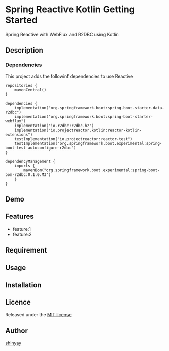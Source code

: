 # Spring Reactive Kotlin Getting Started

Spring Reactive with WebFlux and R2DBC using Kotlin

## Description
### Dependencies
This project adds the followinf dependencies to use Reactive

```
repositories {
	mavenCentral()
}

dependencies {
	implementation("org.springframework.boot:spring-boot-starter-data-r2dbc")
	implementation("org.springframework.boot:spring-boot-starter-webflux")
	implementation("io.r2dbc:r2dbc-h2")
	implementation("io.projectreactor.kotlin:reactor-kotlin-extensions")
	testImplementation("io.projectreactor:reactor-test")
	testImplementation("org.springframework.boot.experimental:spring-boot-test-autoconfigure-r2dbc")
}

dependencyManagement {
	imports {
		mavenBom("org.springframework.boot.experimental:spring-boot-bom-r2dbc:0.1.0.M3")
	}
}
```

## Demo

## Features

- feature:1
- feature:2

## Requirement

## Usage

## Installation

## Licence

Released under the [MIT license](https://gist.githubusercontent.com/shinyay/56e54ee4c0e22db8211e05e70a63247e/raw/34c6fdd50d54aa8e23560c296424aeb61599aa71/LICENSE)

## Author

[shinyay](https://github.com/shinyay)

